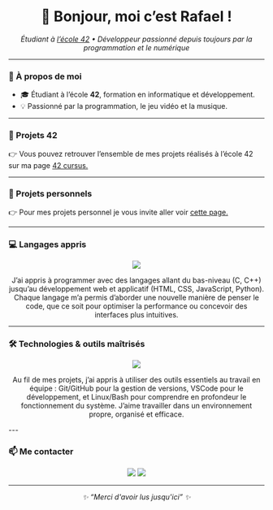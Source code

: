 <h1 align="center">👋 Bonjour, moi c’est Rafael !</h1>

<p align="center">
  <em>Étudiant à <a href="https://42.fr/">l’école 42</a> • Développeur passionné depuis toujours par la programmation et le numérique</em>
</p>

---

### 🚀 À propos de moi

- 🎓 Étudiant à l’école **42**, formation en informatique et développement.  
- 💡 Passionné par la programmation, le jeu vidéo et la musique. 
---

### 🧱 Projets 42
👉 Vous pouvez retrouver l’ensemble de mes projets réalisés à l’école 42 sur ma page <a href="https://github.com/rjacquet31/42cursus/">42 cursus.</a>

---

### 🧩 Projets personnels
👉 Pour mes projets personnel je vous invite aller voir <a href="https://github.com/rjacquet31/42cursus/">cette page.</a>

---
### 💻 Langages appris

<p align="center">
  <img src="https://skillicons.dev/icons?i=c,cpp,python,html,css,js" />
</p>

<p align="center">
  J’ai appris à programmer avec des langages allant du bas-niveau (C, C++)  
  jusqu’au développement web et applicatif (HTML, CSS, JavaScript, Python).  
  Chaque langage m’a permis d’aborder une nouvelle manière de penser le code,  
  que ce soit pour optimiser la performance ou concevoir des interfaces plus intuitives.
</p>

---

### 🛠️ Technologies & outils maîtrisés

<p align="center">
  <img src="https://skillicons.dev/icons?i=vscode,git,github,linux,bash" />
</p>

<p align="center">
  Au fil de mes projets, j’ai appris à utiliser des outils essentiels au travail en équipe :  
  Git/GitHub pour la gestion de versions, VSCode pour le développement,  
  et Linux/Bash pour comprendre en profondeur le fonctionnement du système.  
  J’aime travailler dans un environnement propre, organisé et efficace.
</p>
---

### 📫 Me contacter

<p align="center">
  <a href="https://www.linkedin.com/in/rafael-jacquet31"><img src="https://img.shields.io/badge/-LinkedIn-blue?style=for-the-badge&logo=linkedin" /></a>
  <a href="mailto:rafael.jacquet.31@gmail.com"><img src="https://img.shields.io/badge/-Email-red?style=for-the-badge&logo=gmail&logoColor=white" /></a>
</p>

---

<p align="center">
  <em>✨ “Merci d'avoir lus jusqu'ici” ✨</em>
</p>
















